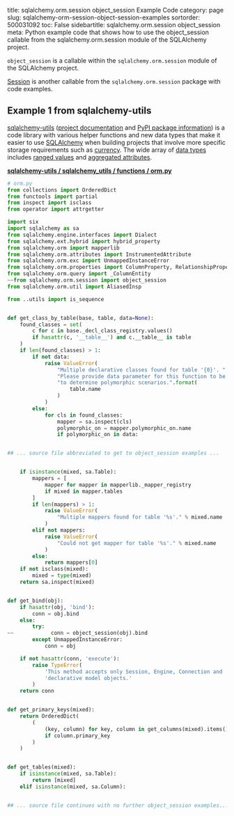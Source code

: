 title: sqlalchemy.orm.session object_session Example Code
category: page
slug: sqlalchemy-orm-session-object-session-examples
sortorder: 500031092
toc: False
sidebartitle: sqlalchemy.orm.session object_session
meta: Python example code that shows how to use the object_session callable from the sqlalchemy.orm.session module of the SQLAlchemy project.


`object_session` is a callable within the `sqlalchemy.orm.session` module of the SQLAlchemy project.

<a href="/sqlalchemy-orm-session-session-examples.html">Session</a>
is another callable from the `sqlalchemy.orm.session` package with code examples.

## Example 1 from sqlalchemy-utils
[sqlalchemy-utils](https://github.com/kvesteri/sqlalchemy-utils)
([project documentation](https://sqlalchemy-utils.readthedocs.io/en/latest/)
and
[PyPI package information](https://pypi.org/project/SQLAlchemy-Utils/))
is a code library with various helper functions and new data types
that make it easier to use [SQLAlchemy](/sqlalchemy.html) when building
projects that involve more specific storage requirements such as
[currency](https://sqlalchemy-utils.readthedocs.io/en/latest/data_types.html#module-sqlalchemy_utils.types.currency).
The wide array of
[data types](https://sqlalchemy-utils.readthedocs.io/en/latest/data_types.html)
includes [ranged values](https://sqlalchemy-utils.readthedocs.io/en/latest/range_data_types.html)
and [aggregated attributes](https://sqlalchemy-utils.readthedocs.io/en/latest/aggregates.html).

[**sqlalchemy-utils / sqlalchemy_utils / functions / orm.py**](https://github.com/kvesteri/sqlalchemy-utils/blob/master/sqlalchemy_utils/functions/orm.py)

```python
# orm.py
from collections import OrderedDict
from functools import partial
from inspect import isclass
from operator import attrgetter

import six
import sqlalchemy as sa
from sqlalchemy.engine.interfaces import Dialect
from sqlalchemy.ext.hybrid import hybrid_property
from sqlalchemy.orm import mapperlib
from sqlalchemy.orm.attributes import InstrumentedAttribute
from sqlalchemy.orm.exc import UnmappedInstanceError
from sqlalchemy.orm.properties import ColumnProperty, RelationshipProperty
from sqlalchemy.orm.query import _ColumnEntity
~~from sqlalchemy.orm.session import object_session
from sqlalchemy.orm.util import AliasedInsp

from ..utils import is_sequence


def get_class_by_table(base, table, data=None):
    found_classes = set(
        c for c in base._decl_class_registry.values()
        if hasattr(c, '__table__') and c.__table__ is table
    )
    if len(found_classes) > 1:
        if not data:
            raise ValueError(
                "Multiple declarative classes found for table '{0}'. "
                "Please provide data parameter for this function to be able "
                "to determine polymorphic scenarios.".format(
                    table.name
                )
            )
        else:
            for cls in found_classes:
                mapper = sa.inspect(cls)
                polymorphic_on = mapper.polymorphic_on.name
                if polymorphic_on in data:


## ... source file abbreviated to get to object_session examples ...


    if isinstance(mixed, sa.Table):
        mappers = [
            mapper for mapper in mapperlib._mapper_registry
            if mixed in mapper.tables
        ]
        if len(mappers) > 1:
            raise ValueError(
                "Multiple mappers found for table '%s'." % mixed.name
            )
        elif not mappers:
            raise ValueError(
                "Could not get mapper for table '%s'." % mixed.name
            )
        else:
            return mappers[0]
    if not isclass(mixed):
        mixed = type(mixed)
    return sa.inspect(mixed)


def get_bind(obj):
    if hasattr(obj, 'bind'):
        conn = obj.bind
    else:
        try:
~~            conn = object_session(obj).bind
        except UnmappedInstanceError:
            conn = obj

    if not hasattr(conn, 'execute'):
        raise TypeError(
            'This method accepts only Session, Engine, Connection and '
            'declarative model objects.'
        )
    return conn


def get_primary_keys(mixed):
    return OrderedDict(
        (
            (key, column) for key, column in get_columns(mixed).items()
            if column.primary_key
        )
    )


def get_tables(mixed):
    if isinstance(mixed, sa.Table):
        return [mixed]
    elif isinstance(mixed, sa.Column):


## ... source file continues with no further object_session examples...

```


